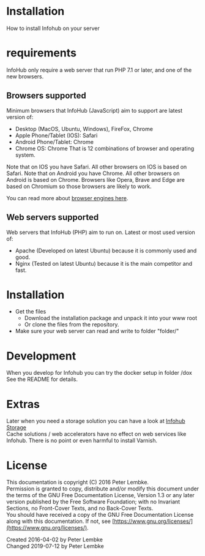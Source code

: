 # Installation
How to install Infohub on your server

# requirements
InfoHub only require a web server that run PHP 7.1 or later, and one of the new browsers.

## Browsers supported
Minimum browsers that InfoHub (JavaScript) aim to support are latest version of:  
- Desktop (MacOS, Ubuntu, Windows), FireFox, Chrome
- Apple Phone/Tablet (IOS): Safari
- Android Phone/Tablet: Chrome
- Chrome OS: Chrome
That is 12 combinations of browser and operating system.

Note that on IOS you have Safari. All other browsers on IOS is based on Safari.
Note that on Android you have Chrome. All other browsers on Android is based on Chrome.
Browsers like Opera, Brave and Edge are based on Chromium so those browsers are likely to work.

You can read more about [browser engines here](https://en.wikipedia.org/wiki/Comparison_of_browser_engines).
  
  
## Web servers supported
Web servers that InfoHub (PHP) aim to run on. Latest or most used version of:  
- Apache (Developed on latest Ubuntu) because it is commonly used and good.
- Nginx (Tested on latest Ubuntu) because it is the main competitor and fast.

# Installation
- Get the files
  - Download the installation package and unpack it into your www root
  - Or clone the files from the repository.
- Make sure your web server can read and write to folder "folder/"

# Development
When you develop for Infohub you can try the docker setup in folder /dox  
See the README for details.

# Extras
Later when you need a storage solution you can have a look at [Infohub Storage](plugin,infohub_storage)  
Cache solutions / web accelerators have no effect on web services like Infohub. There is no point or even harmful to install Varnish.  

# License
This documentation is copyright (C) 2016 Peter Lembke.  
Permission is granted to copy, distribute and/or modify this document under the terms of the GNU Free Documentation License, Version 1.3 or any later version published by the Free Software Foundation; with no Invariant Sections, no Front-Cover Texts, and no Back-Cover Texts.  
You should have received a copy of the GNU Free Documentation License along with this documentation. If not, see [https://www.gnu.org/licenses/](https://www.gnu.org/licenses/).  

Created 2016-04-02 by Peter Lembke  
Changed 2019-07-12 by Peter Lembke  

